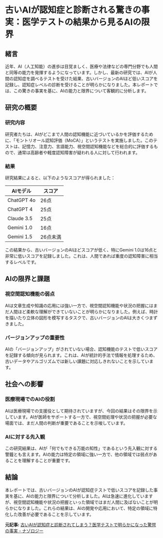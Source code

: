 # 古いAIが認知症と診断される驚きの事実：医学テストの結果から見るAIの限界

## 緒言

近年、AI（人工知能）の進歩は目覚ましく、医療や法律などの専門分野でも人間と同等の能力を発揮するようになっています。しかし、最新の研究では、AIが人間の認知症を調べるテストを受けた結果、古いバージョンのAIほど低いスコアを記録し、認知症レベルの診断を受けることが明らかになりました。本レポートでは、この驚きの事実を基に、AIの能力と限界について客観的に分析します。

## 研究の概要

### 研究内容

研究者たちは、AIがどこまで人間の認知機能に近づいているかを評価するために、「モントリオール認知評価（MoCA）」というテストを実施しました。このテストは、記憶力、注意力、言語能力、視空間認知機能などを総合的に評価するもので、通常は高齢者や軽度認知障害が疑われる人に対して行われます。

### 結果

研究結果によると、以下のようなスコアが得られました：

| AIモデル | スコア |
|-------------------|-------|
| ChatGPT 4o | 26点 |
| ChatGPT 4 | 25点 |
| Claude 3.5 | 25点 |
| Gemini 1.0 | 16点 |
| Gemini 1.5 | 26点未満 |

この結果から、古いバージョンのAIほどスコアが低く、特にGemini 1.0は16点と非常に低いスコアを記録しました。これは、人間であれば重度の認知障害に相当するレベルです。

## AIの限界と課題

### 視空間認知機能の弱点

AIは文章生成や知識の応用には強い一方で、視空間認知機能や状況の把握にはまだ人間ほど柔軟な理解ができていないことが明らかになりました。例えば、時計を描いたり立体の図形を模写するタスクで、古いバージョンのAIは大きくつまずきました。

### バージョンアップの重要性

AIの「バージョンアップ」がされていない場合、認知機能のテストで低いスコアを記録する傾向が見られます。これは、AIが統計的手法で情報を処理するため、古いデータやアルゴリズムでは新しい課題に対応しきれないことを示しています。

## 社会への影響

### 医療現場でのAIの役割

AIは医療現場での支援役として期待されていますが、今回の結果はその限界を示しています。AIが医師をサポートする一方で、視空間処理や状況の把握が必要な場面では、まだ人間の判断が重要であることを示唆しています。

### AIに対する先入観

この研究結果は、AIが「何でもできる万能の知性」であるという先入観に対する警鐘とも言えます。AIの能力は特定の領域に強い一方で、他の領域では弱点があることを理解することが重要です。

## 結論

本レポートでは、古いバージョンのAIが認知症テストで低いスコアを記録した事実を基に、AIの能力と限界について分析しました。AIは急速に進化していますが、視空間認知機能や状況の把握といった領域ではまだ人間に及ばないことが明らかになりました。これらの結果は、AIの開発や応用において、特定の領域に特化した改善が必要であることを示しています。

**元記事:** [古いAIが認知症と診断されてしまう？医学テストで明らかになった驚愕の事実 - ナゾロジー](https://nazology.kusuguru.co.jp/archives/171722)